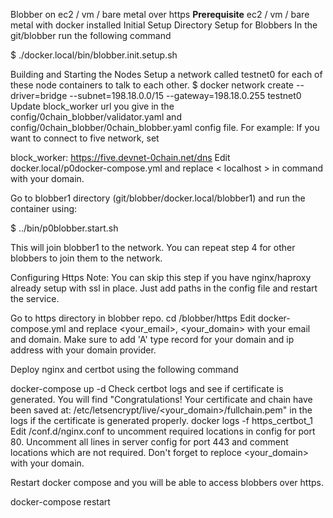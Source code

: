 Blobber on ec2 / vm / bare metal over https
**Prerequisite**
ec2 / vm / bare metal with docker installed
Initial Setup
Directory Setup for Blobbers
In the git/blobber run the following command


$ ./docker.local/bin/blobber.init.setup.sh

Building and Starting the Nodes
Setup a network called testnet0 for each of these node containers to talk to each other.
$ docker network create --driver=bridge --subnet=198.18.0.0/15 --gateway=198.18.0.255 testnet0
Update block_worker url you give in the config/0chain_blobber/validator.yaml and config/0chain_blobber/0chain_blobber.yaml config file.
For example: If you want to connect to five network, set

block_worker: https://five.devnet-0chain.net/dns
Edit docker.local/p0docker-compose.yml and replace < localhost > in command with your domain.

Go to blobber1 directory (git/blobber/docker.local/blobber1) and run the container using:


$ ../bin/p0blobber.start.sh


This will join blobber1 to the network. You can repeat step 4 for other blobbers to join them to the network.

Configuring Https
Note: You can skip this step if you have nginx/haproxy already setup with ssl in place. Just add paths in the config file and restart the service.

Go to https directory in blobber repo.
cd /blobber/https
Edit docker-compose.yml and replace <your_email>, <your_domain> with your email and domain. Make sure to add 'A' type record for your domain and ip address with your domain provider.

Deploy nginx and certbot using the following command

docker-compose up -d
Check certbot logs and see if certificate is generated. You will find "Congratulations! Your certificate and chain have been saved at: /etc/letsencrypt/live/<your_domain>/fullchain.pem" in the logs if the certificate is generated properly.
docker logs -f https_certbot_1 
Edit /conf.d/nginx.conf to uncomment required locations in config for port 80. Uncomment all lines in server config for port 443 and comment locations which are not required. Don't forget to reploce <your_domain> with your domain.

Restart docker compose and you will be able to access blobbers over https.

docker-compose restart
